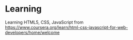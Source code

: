 # Learning
Learning HTML5, CSS, JavaScript from
https://www.coursera.org/learn/html-css-javascript-for-web-developers/home/welcome
